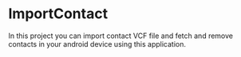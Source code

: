 # ImportContact

In this project you can import contact VCF file and fetch and remove contacts in your android device using this application.
